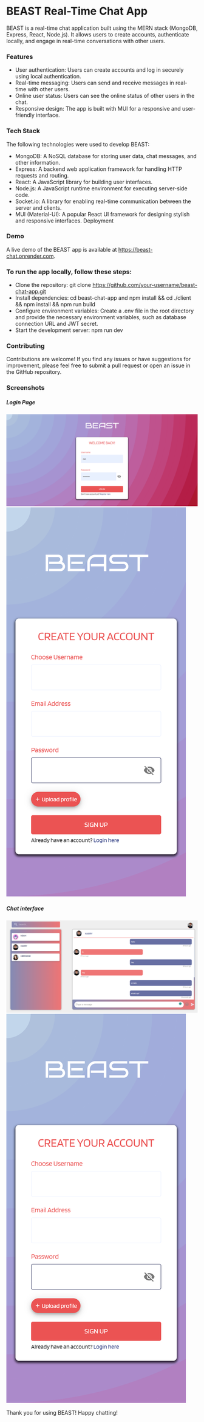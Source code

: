 # BEAST Real-Time Chat App

BEAST is a real-time chat application built using the MERN stack (MongoDB, Express, React, Node.js). It allows users to create accounts, authenticate locally, and engage in real-time conversations with other users.

### Features

- User authentication: Users can create accounts and log in securely using local authentication.
- Real-time messaging: Users can send and receive messages in real-time with other users.
- Online user status: Users can see the online status of other users in the chat.
- Responsive design: The app is built with MUI for a responsive and user-friendly interface.

### Tech Stack

The following technologies were used to develop BEAST:

- MongoDB: A NoSQL database for storing user data, chat messages, and other information.
- Express: A backend web application framework for handling HTTP requests and routing.
- React: A JavaScript library for building user interfaces.
- Node.js: A JavaScript runtime environment for executing server-side code.
- Socket.io: A library for enabling real-time communication between the server and clients.
- MUI (Material-UI): A popular React UI framework for designing stylish and responsive interfaces.
  Deployment

### Demo

A live demo of the BEAST app is available at https://beast-chat.onrender.com.

### To run the app locally, follow these steps:

- Clone the repository: git clone https://github.com/your-username/beast-chat-app.git
- Install dependencies: cd beast-chat-app and npm install && cd ./client && npm install && npm run build
- Configure environment variables: Create a .env file in the root directory and provide the necessary environment variables, such as database connection URL and JWT secret.
- Start the development server: npm run dev

### Contributing

Contributions are welcome! If you find any issues or have suggestions for improvement, please feel free to submit a pull request or open an issue in the GitHub repository.

### Screenshots

##### Login Page

![Login Page](/assets/beast-1.png)
![Login Page](/assets/beast-4.png)

##### Chat interface

![Chat Interface](/assets/beast-2.png)
![Chat Interface](/assets/beast-4.png)

Thank you for using BEAST! Happy chatting!
